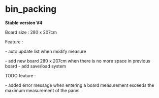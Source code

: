# bin_packing

**Stable version V4**

Board size : 280 x 207cm

Feature :

\- auto update list when modify measure

\- add new board 280 x 207cm when there is no more space in previous board
\- add save/load system

TODO feature :

\- added error message when entering a board measurement exceeds the maximum measurement of the panel
